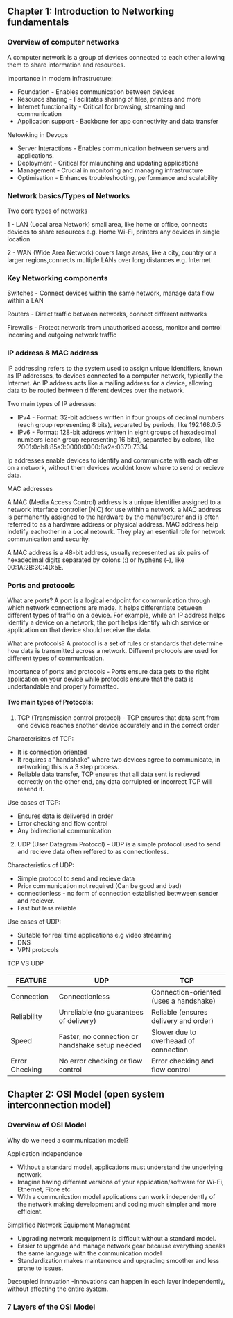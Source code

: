 ## Chapter 1: Introduction to Networking fundamentals

### Overview of computer networks

A computer network is a group of devices connected to each other allowing them to share information and resources.

Importance in modern infrastructure:

- Foundation - Enables communication between devices
- Resource sharing - Facilitates sharing of files, printers and more
- Internet functionality - Critical for browsing, streaming and communication 
- Application support - Backbone for app connectivity and data transfer

Netowking in Devops

- Server Interactions - Enables communication between servers and applications.
- Deployment - Critical for mlaunching and updating applications 
- Management - Crucial in monitoring and managing infrastructure
- Optimisation - Enhances troubleshooting, performance and scalability

### Network basics/Types of Networks

Two core types of networks

1 - LAN (Local area Network) small area, like home or office, connects devices to share resources e.g. Home Wi-Fi, printers any devices in single location 

2 - WAN (Wide Area Network) covers large areas, like a city, country or a larger regions,connects multiple LANs over long distances e.g. Internet

### Key Networking components

Switches - Connect devices within the same network, manage data flow within a LAN

Routers - Direct traffic between networks, connect different networks

Firewalls - Protect networls from unauthorised access, monitor and control incoming and outgoing network traffic

### IP address & MAC address

IP addressing refers to the system used to assign unique identifiers, known as IP addresses, to devices connected to a computer network, typically the Internet. An IP address acts like a mailing address for a device, allowing data to be routed between different devices over the network.

Two main types of IP adresses:

- IPv4 - Format: 32-bit address written in four groups of decimal numbers (each group representing 8 bits), separated by periods, like 192.168.0.5
- IPv6 - Format: 128-bit address written in eight groups of hexadecimal numbers (each group representing 16 bits), separated by colons, like 2001:0db8:85a3:0000:0000:8a2e:0370:7334

Ip addresses enable devices to identify and communicate with each other on a network, without them devices wouldnt know where to send or recieve data. 

MAC addresses 

A MAC (Media Access Control) address is a unique identifier assigned to a network interface controller (NIC) for use within a network. a MAC address is permanently assigned to the hardware by the manufacturer and is often referred to as a hardware address or physical address. MAC address help indetify eachother in a Local netowrk. They play an esential role for network communication and security.

A MAC address is a 48-bit address, usually represented as six pairs of hexadecimal digits separated by colons (:) or hyphens (-), like 00:1A:2B:3C:4D:5E.

### Ports and protocols

What are ports? A port is a logical endpoint for communication through which network connections are made. It helps differentiate between different types of traffic on a device. For example, while an IP address helps identify a device on a network, the port helps identify which service or application on that device should receive the data.

What are protocols? A protocol is a set of rules or standards that determine how data is transmitted across a network. Different protocols are used for different types of communication.

Importance of ports and protocols - Ports ensure data gets to the right application on your device while protocols ensure that the data is undertandable and properly formatted.

#### Two main types of Protocols:

1. TCP (Transmission control protocol) - TCP ensures that data sent from one device reaches another device accurately and in the correct order

Characterisitcs of TCP:

- It is connection oriented
- It requires a "handshake" where two devices agree to communicate, in networking this is a 3 step process.
- Reliable data transfer, TCP ensures that all data sent is recieved correctly on the other end, any data corruipted or incorrect TCP  will resend it.

Use cases of TCP:

- Ensures data is delivered in order
- Error checking and flow control
- Any bidirectional communication

2. UDP (User Datagram Protocol) - UDP is a simple protocol used to send and recieve data often reffered to as connectionless.

Characteristics of UDP:

- Simple protocol to send and recieve data
- Prior communication not required (Can be good and bad)
- connectionless - no form of connection established betwween sender and reciever.
- Fast but less reliable

Use cases of UDP:

- Suitable for real time applications e.g video streaming
- DNS
- VPN protocols

TCP VS UDP 

| FEATURE  | UDP  | TCP     |
|-------|------|----------|
| Connection  | Connectionless |Connection-oriented (uses a handshake)  |
| Reliability | Unreliable (no guarantees of delivery) | Reliable (ensures delivery and order) |
| Speed | Faster, no connection or handshake setup needed   | Slower due to overheaad of connection |
| Error Checking | No error checking or flow control   | Error checking and flow control |

## Chapter 2: OSI Model (open system interconnection model)

### Overview of OSI Model

Why do we need a communication model?

Application independence
- Without a standard model, applications must understand the underlying network.
- Imagine having different versions of your application/software for Wi-Fi, Ethernet, Fibre etc
- With a communicstion model applications can work independently of the network making development and coding much simpler and more efficient.

Simplified Network Equipment Managment
- Upgrading network mequipment is difficult without a standard model.
- Easier to upgrade and manage network gear because everything speaks the same language with the communication model
- Standardization makes maintenence and upgrading smoother and less prone to issues.

Decoupled innovation
-Innovations can happen in each layer independently, without affecting the entire system.

### 7 Layers of the OSI Model



















